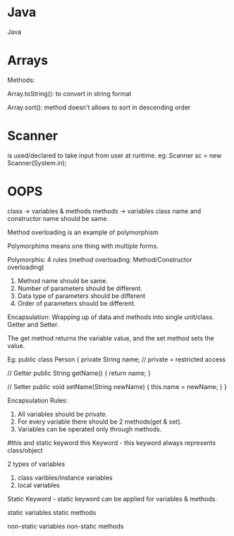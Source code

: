 # Java
Java

# Arrays

Methods:

Array.toString(): to convert in string format

Array.sort(): method doesn't allows to sort in descending order

# Scanner
is used/declared to take input from user at runtime.  eg: Scanner sc = new Scanner(System.in);

# OOPS
class -> variables & methods
methods -> variables
class name and constructor name should be same.

Method overloading is an example of polymorphism

Polymorphims means one thing with multiple forms.

Polymorphis: 4 rules (method overloading: Method/Constructor overloading)
1)	Method name should be same.
2)	Number of parameters should be different.
3)	Data type of parameters should be different
4)	Order of parameters should be different.

Encapsulation:
Wrapping up of data and methods into single unit/class. 
Getter and Setter.

The get method returns the variable value, and the set method sets the value.

Eg: 
public class Person {
  private String name; // private = restricted access

  // Getter
  public String getName() {
    return name;
  }

  // Setter
  public void setName(String newName) {
    this.name = newName;
  }
}

Encapsulation Rules:
1) All variables should be private.
2) For every variable there should be 2 methods(get & set).
3) Variables can be operated only through methods.

#this and static keyword
this Keyword - this keyword always represents class/object

2 types of variables
1) class varibles/instance variables
2) local variables

Static Keyword -  static keyword can be applied for variables & methods.

static variables
static methods

non-static variables
non-static methods